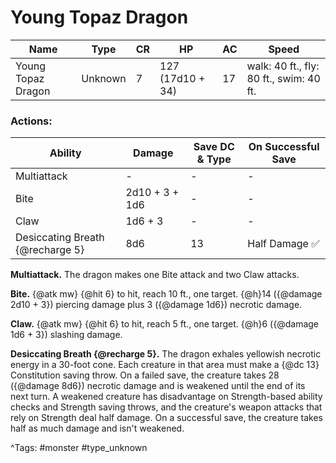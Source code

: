 # Young Topaz Dragon

| Name | Type | CR | HP | AC | Speed |
|------|------|----|----|----|-------|
| Young Topaz Dragon | Unknown | 7 | 127 (17d10 + 34) | 17 | walk: 40 ft., fly: 80 ft., swim: 40 ft. |

### Actions:

| Ability | Damage | Save DC & Type | On Successful Save |
|---------|--------|----------------|--------------------|
| Multiattack | - | - | - |
| Bite | 2d10 + 3 + 1d6 | - | - |
| Claw | 1d6 + 3 | - | - |
| Desiccating Breath {@recharge 5} | 8d6 | 13 | Half Damage ✅ |


**Multiattack.** The dragon makes one Bite attack and two Claw attacks.

**Bite.** {@atk mw} {@hit 6} to hit, reach 10 ft., one target. {@h}14 ({@damage 2d10 + 3}) piercing damage plus 3 ({@damage 1d6}) necrotic damage.

**Claw.** {@atk mw} {@hit 6} to hit, reach 5 ft., one target. {@h}6 ({@damage 1d6 + 3}) slashing damage.

**Desiccating Breath {@recharge 5}.** The dragon exhales yellowish necrotic energy in a 30-foot cone. Each creature in that area must make a {@dc 13} Constitution saving throw. On a failed save, the creature takes 28 ({@damage 8d6}) necrotic damage and is weakened until the end of its next turn. A weakened creature has disadvantage on Strength-based ability checks and Strength saving throws, and the creature's weapon attacks that rely on Strength deal half damage. On a successful save, the creature takes half as much damage and isn't weakened.

^Tags: #monster #type_unknown